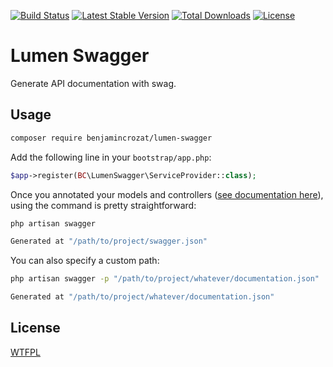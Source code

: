 [![Build Status](https://travis-ci.org/benjamincrozat/lumen-swagger.svg?branch=master)](https://travis-ci.org/benjamincrozat/lumen-swagger)
[![Latest Stable Version](https://poser.pugx.org/benjamincrozat/lumen-swagger/v/stable)](https://packagist.org/packages/benjamincrozat/lumen-swagger)
[![Total Downloads](https://poser.pugx.org/benjamincrozat/lumen-swagger/downloads)](https://packagist.org/packages/benjamincrozat/lumen-swagger)
[![License](https://poser.pugx.org/benjamincrozat/lumen-swagger/license)](https://packagist.org/packages/benjamincrozat/lumen-swagger)

# Lumen Swagger

Generate API documentation with swag.

## Usage

```bash
composer require benjamincrozat/lumen-swagger
```

Add the following line in your `bootstrap/app.php`:

```php
$app->register(BC\LumenSwagger\ServiceProvider::class);
```

Once you annotated your models and controllers ([see documentation here](https://github.com/zircote/swagger-php)), using the command is pretty straightforward:

```bash
php artisan swagger

Generated at "/path/to/project/swagger.json"
```

You can also specify a custom path:

```bash
php artisan swagger -p "/path/to/project/whatever/documentation.json"

Generated at "/path/to/project/whatever/documentation.json"
```

## License

[WTFPL](http://www.wtfpl.net/txt/copying/)
